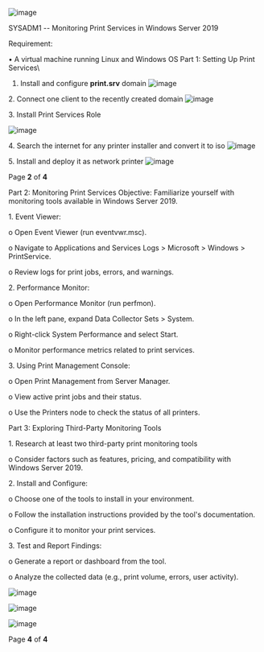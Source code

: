![image](https://github.com/user-attachments/assets/cf4abf1d-bf63-4d34-a476-14bcfc2aae20)

SYSADM1 -- Monitoring Print Services in Windows Server 2019

Requirement:

• A virtual machine running Linux and Windows OS Part 1: Setting Up
Print Services\
1. Install and configure **print.srv** domain
![image](https://github.com/user-attachments/assets/b7287980-bfd9-419d-80ce-45892fdc4d42)

2\. Connect one client to the recently created domain
![image](https://github.com/user-attachments/assets/be610db8-4a1e-44e3-b6c2-2925831206da)

3\. Install Print Services Role

![image](https://github.com/user-attachments/assets/63b1960c-ef31-443e-8d9a-94240ffd9ff8)

4\. Search the internet for any printer installer and convert it to iso
![image](https://github.com/user-attachments/assets/26017cc6-7ed7-472a-9530-841432d14828)

5\. Install and deploy it as network printer
![image](https://github.com/user-attachments/assets/49959858-e852-4c0f-a7e6-1393fde0f817)


Page **2** of **4**

Part 2: Monitoring Print Services
Objective: Familiarize yourself with monitoring tools available in
Windows Server 2019.

1\. Event Viewer:

  o Open Event Viewer (run eventvwr.msc).
 
  o Navigate to Applications and Services Logs \> Microsoft \> Windows \> PrintService.
>
 o Review logs for print jobs, errors, and warnings.
>
2\. Performance Monitor:
>
  o Open Performance Monitor (run perfmon).
>
  o In the left pane, expand Data Collector Sets \> System.
>
  o Right-click System Performance and select Start.
>
  o Monitor performance metrics related to print services.
>
 3\. Using Print Management Console:
>
  o Open Print Management from Server Manager.
>
  o View active print jobs and their status.
>
  o Use the Printers node to check the status of all printers.

Part 3: Exploring Third-Party Monitoring Tools
>
1\. Research at least two third-party print monitoring tools
>
  o Consider factors such as features, pricing, and compatibility with Windows Server 2019.
>
2\. Install and Configure:
>
  o Choose one of the tools to install in your environment.
>
  o Follow the installation instructions provided by the tool's documentation.
>
  o Configure it to monitor your print services.
>
3\. Test and Report Findings:
>
  o Generate a report or dashboard from the tool.
>
  o Analyze the collected data (e.g., print volume, errors, user activity).
>
![image](https://github.com/user-attachments/assets/63a20cd0-a72a-45d7-9d53-81600ff4c521)


![image](https://github.com/user-attachments/assets/d738d05c-3770-40f8-89f3-981475f7a86f)


![image](https://github.com/user-attachments/assets/49f9f4aa-2580-46e0-bf4a-9ee2d6862e7e)


Page **4** of **4**
